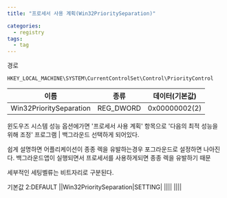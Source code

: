 ```yaml
---
title: "프로세서 사용 계획(Win32PrioritySeparation)"

categories:
  - registry
tags:
  - tag
---
```

경로
```
HKEY_LOCAL_MACHINE\SYSTEM\CurrentControlSet\Control\PriorityControl
```
|이름|종류|데이터(기본값)|
|---|---|---|
|Win32PrioritySeparation|REG_DWORD|0x00000002(2)|

윈도우즈 시스템 성능 옵션에가면 '프로세서 사용 계획' 항목으로 '다음의 최적 성능을 위해 조정' 프로그램 | 백그라운드 선택하게 되어있다.

쉽게 설명하면 어플리케이션이 종종 렉을 유발하는경우 포그라운드로 설정하면 나아진다.
백그라운드앱이 실행되면서 프로세서를 사용하게되면 종종 렉을 유발하기 때문

세부적인 세팅벨류는 비트자리로 구분된다.

기본값
2:DEFAULT
||Win32PrioritySeparation|SETTING|
||||
||||
